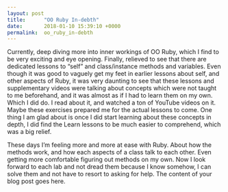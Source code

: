 ```yaml
---
layout: post
title:      "OO Ruby In-debth"
date:       2018-01-10 15:39:10 +0000
permalink:  oo_ruby_in-debth
---
```



Currently, deep diving more into inner workings of OO Ruby, which I find to be very exciting and eye opening. Finally, relieved to see that there are dedicated lessons to “self” and class/instance methods and variables. Even though it was good to vaguely get my feet in earlier lessons about self, and other aspects of Ruby, it was very daunting to see that these lessons and supplementary videos were talking about concepts which were not taught to me beforehand, and it was almost as if I had to learn them on my own. Which I did do. I read about it, and watched a ton of YouTube videos on it. Maybe these exercises prepared me for the actual lessons to come. One thing I am glad about is once I did start learning about these concepts in depth, I did find the Learn lessons to be much easier to comprehend, which was a big relief. 

These days I’m feeling more and more at ease with Ruby. About how the methods work, and how each aspects of a class talk to each other. Even getting more comfortable figuring out methods on my own. Now I look forward to each lab and not dread them because I know somehow, I can solve them and not have to resort to asking for help. 
The content of your blog post goes here.
